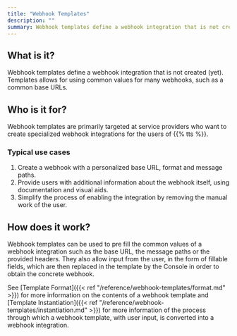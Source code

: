 ```yaml
---
title: "Webhook Templates"
description: ""
summary: Webhook templates define a webhook integration that is not created (yet). Templates allows for using common values for many webhooks, such as a common base paths.
---
```


## What is it?

Webhook templates define a webhook integration that is not created (yet). Templates allows for using common values for many webhooks, such as a common base URLs.

## Who is it for?

Webhook templates are primarily targeted at service providers who want to create specialized webhook integrations for the users of {{% tts %}}.

### Typical use cases

1. Create a webhook with a personalized base URL, format and message paths.
2. Provide users with additional information about the webhook itself, using documentation and visual aids.
3. Simplify the process of enabling the integration by removing the manual work of the user.

## How does it work?

Webhook templates can be used to pre fill the common values of a webhook integration such as the base URL, the message paths or the provided headers. They also allow input from the user, in the form of fillable fields, which are then replaced in the template by the Console in order to obtain the concrete webhook. 

See [Template Format]({{< ref "/reference/webhook-templates/format.md" >}}) for more information on the contents of a webhook template and  [Template Instantiation]({{< ref "/reference/webhook-templates/instantiation.md" >}}) for more information of the process through which a webhook template, with user input, is converted into a webhook integration.
